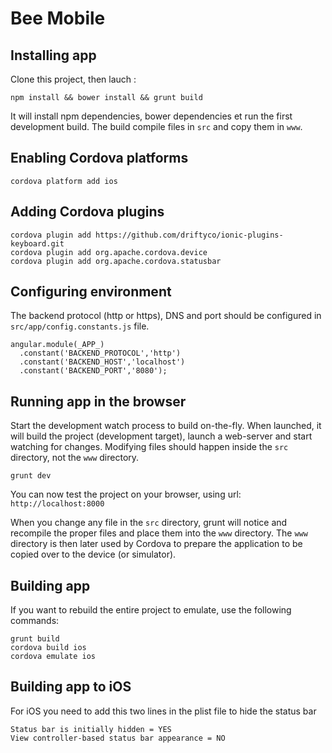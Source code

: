 # Bee Mobile

## Installing app

Clone this project, then lauch :

    npm install && bower install && grunt build

It will install npm dependencies, bower dependencies et run the first
development build. The build compile files in `src` and copy them in `www`.

## Enabling Cordova platforms

    cordova platform add ios

## Adding Cordova plugins

    cordova plugin add https://github.com/driftyco/ionic-plugins-keyboard.git
    cordova plugin add org.apache.cordova.device
    cordova plugin add org.apache.cordova.statusbar



## Configuring environment

The backend protocol (http or https), DNS and port should be configured in `src/app/config.constants.js` file.

    angular.module(_APP_)
      .constant('BACKEND_PROTOCOL','http')
      .constant('BACKEND_HOST','localhost')
      .constant('BACKEND_PORT','8080');

## Running app in the browser

Start the development watch process to build on-the-fly. When launched,
it will build the project (development target), launch a web-server and
start watching for changes. Modifying files should happen inside the `src`
directory, not the `www` directory.

    grunt dev

You can now test the project on your browser, using url: `http://localhost:8000`

When you change any file in the `src` directory, grunt will notice and
recompile the proper files and place them into the `www` directory. The
`www` directory is then later used by Cordova to prepare the application
to be copied over to the device (or simulator).

## Building app

If you want to rebuild the entire project to emulate, use the following commands:

    grunt build
    cordova build ios
    cordova emulate ios

## Building app to iOS

For iOS you need to add this two lines in the plist file to hide the status bar

    Status bar is initially hidden = YES
    View controller-based status bar appearance = NO
